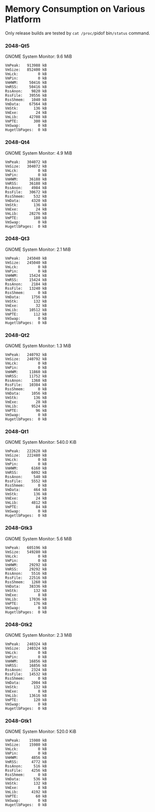 Memory Consumption on Various Platform
======================================

Only release builds are tested by `cat /proc/`pidof bin`/status` command.

### 2048-Qt5

GNOME System Monitor: 9.6 MiB

```
VmPeak:   913988 kB
VmSize:   852400 kB
VmLck:         0 kB
VmPin:         0 kB
VmHWM:     50416 kB
VmRSS:     50416 kB
RssAnon:    9820 kB
RssFile:   39556 kB
RssShmem:   1040 kB
VmData:    67564 kB
VmStk:       136 kB
VmExe:        24 kB
VmLib:     42708 kB
VmPTE:       300 kB
VmSwap:        0 kB
HugetlbPages:  0 kB
```

### 2048-Qt4

GNOME System Monitor: 4.9 MiB

```
VmPeak:   304072 kB
VmSize:   304072 kB
VmLck:         0 kB
VmPin:         0 kB
VmHWM:     36188 kB
VmRSS:     36188 kB
RssAnon:    4984 kB
RssFile:   30672 kB
RssShmem:    532 kB
VmData:     4320 kB
VmStk:       136 kB
VmExe:        24 kB
VmLib:     28276 kB
VmPTE:       180 kB
VmSwap:        0 kB
HugetlbPages:  0 kB
```

### 2048-Qt3

GNOME System Monitor: 2.1 MiB

```
VmPeak:   245040 kB
VmSize:   245040 kB
VmLck:         0 kB
VmPin:         0 kB
VmHWM:     15424 kB
VmRSS:     15424 kB
RssAnon:    2184 kB
RssFile:   13240 kB
RssShmem:      0 kB
VmData:     1756 kB
VmStk:       132 kB
VmExe:        32 kB
VmLib:     10512 kB
VmPTE:       112 kB
VmSwap:        0 kB
HugetlbPages:  0 kB
```

### 2048-Qt2

GNOME System Monitor: 1.3 MiB

```
VmPeak:   240792 kB
VmSize:   240792 kB
VmLck:         0 kB
VmPin:         0 kB
VmHWM:     11860 kB
VmRSS:     11752 kB
RssAnon:    1368 kB
RssFile:   10384 kB
RssShmem:      0 kB
VmData:     1056 kB
VmStk:       136 kB
VmExe:        28 kB
VmLib:      9524 kB
VmPTE:        96 kB
VmSwap:        0 kB
HugetlbPages:  0 kB
```

### 2048-Qt1

GNOME System Monitor: 540.0 KiB

```
VmPeak:   222628 kB
VmSize:   222480 kB
VmLck:         0 kB
VmPin:         0 kB
VmHWM:      6160 kB
VmRSS:      6092 kB
RssAnon:     540 kB
RssFile:    5552 kB
RssShmem:      0 kB
VmData:      464 kB
VmStk:       136 kB
VmExe:        24 kB
VmLib:      4812 kB
VmPTE:        84 kB
VmSwap:        0 kB
HugetlbPages:  0 kB
```

### 2048-Gtk3

GNOME System Monitor: 5.6 MiB

```
VmPeak:   605196 kB
VmSize:   549280 kB
VmLck:         0 kB
VmPin:         0 kB
VmHWM:     29292 kB
VmRSS:     29292 kB
RssAnon:    5516 kB
RssFile:   22516 kB
RssShmem:   1260 kB
VmData:    38336 kB
VmStk:       132 kB
VmExe:         8 kB
VmLib:     17036 kB
VmPTE:       176 kB
VmSwap:        0 kB
HugetlbPages:  0 kB
```

### 2048-Gtk2

GNOME System Monitor: 2.3 MiB

```
VmPeak:   240324 kB
VmSize:   240324 kB
VmLck:         0 kB
VmPin:         0 kB
VmHWM:     16856 kB
VmRSS:     16856 kB
RssAnon:    2324 kB
RssFile:   14532 kB
RssShmem:      0 kB
VmData:     2004 kB
VmStk:       132 kB
VmExe:         8 kB
VmLib:     13616 kB
VmPTE:       120 kB
VmSwap:        0 kB
HugetlbPages:  0 kB
```

### 2048-Gtk1

GNOME System Monitor: 520.0 KiB

```
VmPeak:    15980 kB
VmSize:    15980 kB
VmLck:         0 kB
VmPin:         0 kB
VmHWM:      4856 kB
VmRSS:      4772 kB
RssAnon:     516 kB
RssFile:    4256 kB
RssShmem:      0 kB
VmData:      536 kB
VmStk:       132 kB
VmExe:         8 kB
VmLib:      4192 kB
VmPTE:        60 kB
VmSwap:        0 kB
HugetlbPages:  0 kB
```
